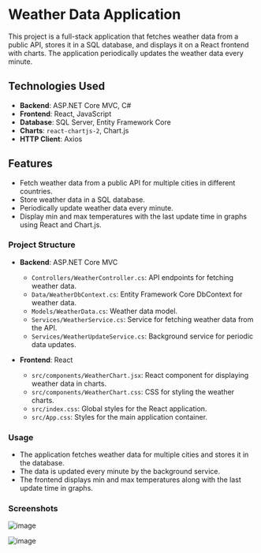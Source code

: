 # Weather Data Application

This project is a full-stack application that fetches weather data from a public API, stores it in a SQL database, and displays it on a React frontend with charts. The application periodically updates the weather data every minute.

## Technologies Used

- **Backend**: ASP.NET Core MVC, C#
- **Frontend**: React, JavaScript
- **Database**: SQL Server, Entity Framework Core
- **Charts**: `react-chartjs-2`, Chart.js
- **HTTP Client**: Axios

## Features

- Fetch weather data from a public API for multiple cities in different countries.
- Store weather data in a SQL database.
- Periodically update weather data every minute.
- Display min and max temperatures with the last update time in graphs using React and Chart.js.

### Project Structure

- **Backend**: ASP.NET Core MVC
  - `Controllers/WeatherController.cs`: API endpoints for fetching weather data.
  - `Data/WeatherDbContext.cs`: Entity Framework Core DbContext for weather data.
  - `Models/WeatherData.cs`: Weather data model.
  - `Services/WeatherService.cs`: Service for fetching weather data from the API.
  - `Services/WeatherUpdateService.cs`: Background service for periodic data updates.

- **Frontend**: React
  - `src/components/WeatherChart.jsx`: React component for displaying weather data in charts.
  - `src/components/WeatherChart.css`: CSS for styling the weather charts.
  - `src/index.css`: Global styles for the React application.
  - `src/App.css`: Styles for the main application container.

### Usage

- The application fetches weather data for multiple cities and stores it in the database.
- The data is updated every minute by the background service.
- The frontend displays min and max temperatures along with the last update time in graphs.

### Screenshots

![image](https://github.com/user-attachments/assets/958cb0a5-ea0c-4e65-b76d-4010ef3835c0)

![image](https://github.com/user-attachments/assets/da5723f8-a7de-4a16-b975-4ce2d0952e12)





